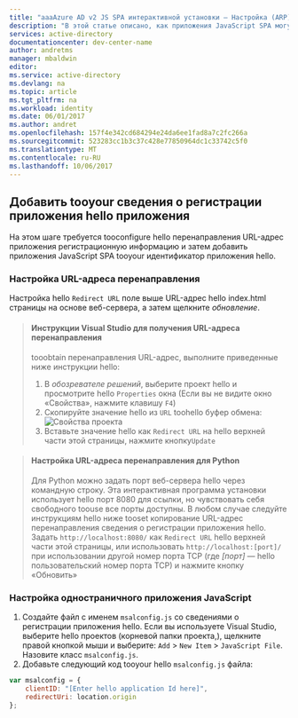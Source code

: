 ```yaml
---
title: "aaaAzure AD v2 JS SPA интерактивной установки — Настройка (ARP) | Документы Microsoft"
description: "В этой статье описано, как приложения JavaScript SPA могут вызывать API, которому необходимы маркеры доступа, с помощью конечной точки Azure Active Directory версии 2 (ARP)."
services: active-directory
documentationcenter: dev-center-name
author: andretms
manager: mbaldwin
editor: 
ms.service: active-directory
ms.devlang: na
ms.topic: article
ms.tgt_pltfrm: na
ms.workload: identity
ms.date: 06/01/2017
ms.author: andret
ms.openlocfilehash: 157f4e342cd684294e24da6ee1fad8a7c2fc266a
ms.sourcegitcommit: 523283cc1b3c37c428e77850964dc1c33742c5f0
ms.translationtype: MT
ms.contentlocale: ru-RU
ms.lasthandoff: 10/06/2017
---
```

## <a name="add-hello-applications-registration-information-tooyour-app"></a>Добавить tooyour сведения о регистрации приложения hello приложения

На этом шаге требуется tooconfigure hello перенаправления URL-адрес приложения регистрационную информацию и затем добавить приложения JavaScript SPA tooyour идентификатор приложения hello.

### <a name="configure-redirect-url"></a>Настройка URL-адреса перенаправления

Настройка hello `Redirect URL` поле выше URL-адрес hello index.html страницы на основе веб-сервера, а затем щелкните *обновление*.


> #### <a name="visual-studio-instructions-for-obtaining-redirect-url"></a>Инструкции Visual Studio для получения URL-адреса перенаправления
> tooobtain перенаправления URL-адрес, выполните приведенные ниже инструкции hello:
> 1.    В *обозревателе решений*, выберите проект hello и просмотрите hello `Properties` окна (Если вы не видите окно «Свойства», нажмите клавишу `F4`)
> 2.    Скопируйте значение hello из `URL` toohello буфер обмена:<br/> ![Свойства проекта](media/active-directory-singlepageapp-javascriptspa-configure/vs-project-properties-screenshot.png)<br />
> 3.    Вставьте значение hello как `Redirect URL` на hello верхней части этой страницы, нажмите кнопку`Update`

<p/>

> #### <a name="setting-redirect-url-for-python"></a>Настройка URL-адреса перенаправления для Python
> Для Python можно задать порт веб-сервера hello через командную строку. Эта интерактивная программа установки использует hello порт 8080 для ссылки, но чувствовать себя свободного toouse все порты доступны. В любом случае следуйте инструкциям hello ниже tooset копирование URL-адрес перенаправления сведения о регистрации приложения hello.<br/>
> Задать `http://localhost:8080/` как `Redirect URL` hello верхней части этой страницы, или использовать `http://localhost:[port]/` при использовании другой номер порта TCP (где *[порт]* — hello пользовательский номер порта TCP) и нажмите кнопку «Обновить»

### <a name="configure-your-javascript-spa-application"></a>Настройка одностраничного приложения JavaScript

1.  Создайте файл с именем `msalconfig.js` со сведениями о регистрации приложения hello. Если вы используете Visual Studio, выберите hello проектов (корневой папки проекта,), щелкните правой кнопкой мыши и выберите: `Add`  >  `New Item`  >  `JavaScript File`. Назовите класс `msalconfig.js`.
2.  Добавьте следующий код tooyour hello `msalconfig.js` файла:

```javascript
var msalconfig = {
    clientID: "[Enter hello application Id here]",
    redirectUri: location.origin
};
``` 
